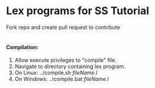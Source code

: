 # Lex programs for SS Tutorial
Fork repo and create pull request to contribute
</br></br>
#### Compilation:
1. Allow execute privileges to "compile" file.
2. Navigate to directory containing lex program.
3. On Linux:  ../compile.sh  _fileName.l_
4. On Windows:  ..\compile.bat  _fileName.l_
